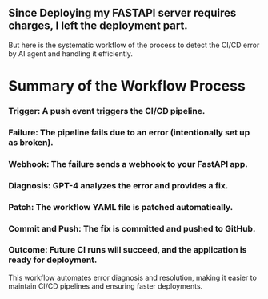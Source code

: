 ## Since Deploying my FASTAPI server requires charges, I left the deployment part.
But here is the systematic workflow of the process to detect the CI/CD error by AI agent and handling it efficiently.
# Summary of the Workflow Process
### Trigger: A push event triggers the CI/CD pipeline.

### Failure: The pipeline fails due to an error (intentionally set up as broken).

### Webhook: The failure sends a webhook to your FastAPI app.

### Diagnosis: GPT-4 analyzes the error and provides a fix.

### Patch: The workflow YAML file is patched automatically.

### Commit and Push: The fix is committed and pushed to GitHub.

### Outcome: Future CI runs will succeed, and the application is ready for deployment.

This workflow automates error diagnosis and resolution, making it easier to maintain CI/CD pipelines and ensuring faster deployments.
